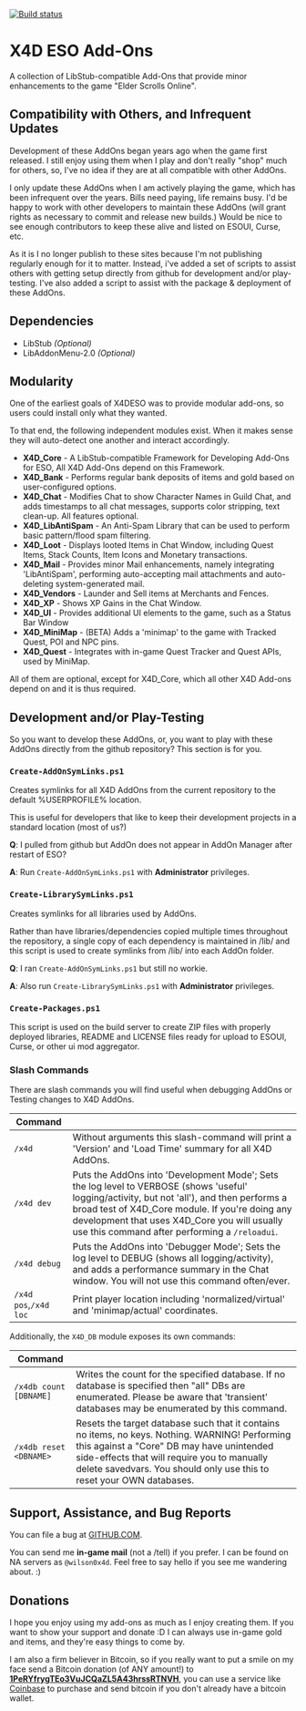 [![Build status](https://ci.appveyor.com/api/projects/status/lron8ntepgememdi?svg=true)](https://ci.appveyor.com/project/wilson0x4d/x4deso)

# X4D ESO Add-Ons

A collection of LibStub-compatible Add-Ons that provide minor enhancements to the game "Elder Scrolls Online".

## Compatibility with Others, and Infrequent Updates

Development of these AddOns began years ago when the game first released. I still enjoy using them when I play and don't really "shop" much for others, so, I've no idea if they are at all compatible with other AddOns.

I only update these AddOns when I am actively playing the game, which has been infrequent over the years. Bills need paying, life remains busy. I'd be happy to work with other developers to maintain these AddOns (will grant rights as necessary to commit and release new builds.) Would be nice to see enough contributors to keep these alive and listed on ESOUI, Curse, etc.

As it is I no longer publish to these sites because I'm not publishing regularly enough for it to matter. Instead, i've added a set of scripts to assist others with getting setup directly from github for development and/or play-testing. I've also added a script to assist with the package & deployment of these AddOns.
 
## Dependencies

- LibStub *(Optional)*
- LibAddonMenu-2.0 *(Optional)*

## Modularity

One of the earliest goals of X4DESO was to provide modular add-ons, so users could install only what they wanted.

To that end, the following independent modules exist. When it makes sense they will auto-detect one another and interact accordingly.

- **X4D_Core** - A LibStub-compatible Framework for Developing Add-Ons for ESO, All X4D Add-Ons depend on this Framework.
- **X4D_Bank** - Performs regular bank deposits of items and gold based on user-configured options.
- **X4D_Chat** - Modifies Chat to show Character Names in Guild Chat, and adds timestamps to all chat messages, supports color stripping, text clean-up. All features optional.
- **X4D_LibAntiSpam** - An Anti-Spam Library that can be used to perform basic pattern/flood spam filtering.
- **X4D_Loot** - Displays looted Items in Chat Window, including Quest Items, Stack Counts, Item Icons and Monetary transactions.
- **X4D_Mail** - Provides minor Mail enhancements, namely integrating 'LibAntiSpam', performing auto-accepting mail attachments and auto-deleting system-generated mail.
- **X4D_Vendors** - Launder and Sell items at Merchants and Fences.
- **X4D_XP** - Shows XP Gains in the Chat Window.
- **X4D_UI** - Provides additional UI elements to the game, such as a Status Bar Window
- **X4D_MiniMap** - (BETA) Adds a 'minimap' to the game with Tracked Quest, POI and NPC pins.
- **X4D_Quest** - Integrates with in-game Quest Tracker and Quest APIs, used by MiniMap.

All of them are optional, except for X4D_Core, which all other X4D Add-ons depend on and it is thus required.

## Development and/or Play-Testing

So you want to develop these AddOns, or, you want to play with these AddOns directly from the github repository? This section is for you.

### `Create-AddOnSymLinks.ps1`

Creates symlinks for all X4D AddOns from the current repository to the default %USERPROFILE% location.

This is useful for developers that like to keep their development projects in a standard location (most of us?)

**Q**: I pulled from github but AddOn does not appear in AddOn Manager after restart of ESO?

**A**: Run `Create-AddOnSymLinks.ps1` with **Administrator** privileges.

### `Create-LibrarySymLinks.ps1`

Creates symlinks for all libraries used by AddOns.

Rather than have libraries/dependencies copied multiple times throughout the repository, a single copy of each dependency is maintained in /lib/ and this script is used to create symlinks from /lib/ into each AddOn folder.

**Q**: I ran `Create-AddOnSymLinks.ps1` but still no workie.

**A**: Also run `Create-LibrarySymLinks.ps1` with **Administrator** privileges.

### `Create-Packages.ps1`

This script is used on the build server to create ZIP files with properly deployed libraries, README and LICENSE files ready for upload to ESOUI, Curse, or other ui mod aggregator.

### Slash Commands

There are slash commands you will find useful when debugging AddOns or Testing changes to X4D AddOns.

| Command | |
|-|-|
| `/x4d` | Without arguments this slash-command will print a 'Version' and 'Load Time' summary for all X4D AddOns. |
| `/x4d dev` | Puts the AddOns into 'Development Mode'; Sets the log level to VERBOSE (shows 'useful' logging/activity, but not 'all'), and then performs a broad test of X4D_Core module. If you're doing any development that uses X4D_Core you will usually use this command after performing a `/reloadui`. |
| `/x4d debug` | Puts the AddOns into 'Debugger Mode'; Sets the log level to DEBUG (shows all logging/activity), and adds a performance summary in the Chat window. You will not use this command often/ever. |
| `/x4d pos`,`/x4d loc` | Print player location including 'normalized/virtual' and 'minimap/actual' coordinates. |

Additionally, the `X4D_DB` module exposes its own commands:

| Command | |
|-|-|
| `/x4db count [DBNAME]` | Writes the count for the specified database. If no database is specified then "all" DBs are enumerated. Please be aware that 'transient' databases may be enumerated by this command. |
| `/x4db reset <DBNAME>` | Resets the target database such that it contains no items, no keys. Nothing. WARNING! Performing this against a "Core" DB may have unintended side-effects that will require you to manually delete savedvars. You should only use this to reset your OWN databases. |


## Support, Assistance, and Bug Reports

You can file a bug at <a href="https://github.com/wilson0x4d/X4DESO/issues">GITHUB.COM</a>.

You can send me **in-game mail** (not a /tell) if you prefer. I can be found on NA 
servers as `@wilson0x4d`. Feel free to say hello if you see me wandering 
about. :)


## Donations

I hope you enjoy using my add-ons as much as I enjoy creating them. If you want to show 
your support and donate :D I can always use in-game gold and items, and they're easy 
things to come by.

I am also a firm believer in Bitcoin, so if you really want to put a smile on my face 
send a Bitcoin donation (of ANY amount!) to <b><a href="bitcoin:1PeRYfrygTEo3VuJCQaZL5A43hrssRTNVH">1PeRYfrygTEo3VuJCQaZL5A43hrssRTNVH</a></b>,
you can use a service like <a href="https://www.coinbase.com">Coinbase</a> to purchase 
and send bitcoin if you don't already have a bitcoin wallet.
